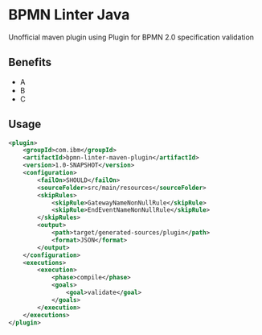 # BPMN Linter Java

Unofficial maven plugin using Plugin for BPMN 2.0 specification validation

## Benefits

- A
- B
- C

## Usage

```xml
<plugin>
    <groupId>com.ibm</groupId>
    <artifactId>bpmn-linter-maven-plugin</artifactId>
    <version>1.0-SNAPSHOT</version>
    <configuration>
        <failOn>SHOULD</failOn>
        <sourceFolder>src/main/resources</sourceFolder>
        <skipRules>
            <skipRule>GatewayNameNonNullRule</skipRule>
            <skipRule>EndEventNameNonNullRule</skipRule>
        </skipRules>
        <output>
            <path>target/generated-sources/plugin</path>
            <format>JSON</format>
        </output>
    </configuration>
    <executions>
        <execution>
            <phase>compile</phase>
            <goals>
                <goal>validate</goal>
            </goals>
        </execution>
    </executions>
</plugin>
```